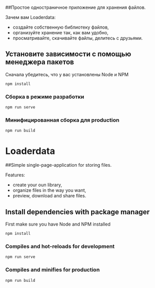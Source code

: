 ##Простое одностраничное приложение для хранения файлов.

Зачем вам Loaderdata:
- создайте собственную библиотеку файлов,
- организуйте хранение так, как вам удобно,
- просматривайте, скачивайте файлы, делитесь с друзьями.

## Установите зависимости с помощью менеджера пакетов
Сначала убедитесь, что у вас установлены Node и NPM
```
npm install
```

### Сборка в режиме разработки
```
npm run serve
```

### Минифицированная сборка для production
```
npm run build
```

# Loaderdata

##Simple single-page-application for storing files.

Features:
- create your oun library,
- organize files in the way you want,
- preview, download and share files.

## Install dependencies with package manager
First make sure you have Node and NPM installed
```
npm install
```

### Compiles and hot-reloads for development
```
npm run serve
```

### Compiles and minifies for production
```
npm run build
```

